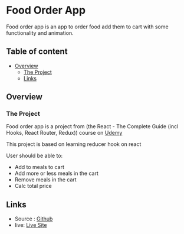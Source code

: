 # Food Order App

Food order app is an app to order food add them to cart with some functionality and animation.

## Table of content

- [Overview](#overview)
    - [The Project](#the-project)
    - [Links](#links)
## Overview

### The Project

Food order app is a project from (the React - The Complete Guide (incl Hooks, React Router, Redux)) course on [Udemy](https://www.udemy.com/course/react-the-complete-guide-incl-redux)

This project is based on learning reducer hook on react

User should be able to:

- Add to meals to cart
- Add more or less meals in the cart
- Remove meals in the cart
- Calc total price

## Links

- Source : [Github](https://github.com/RedouaneAjgagal/food-order-app)
- live: [Live Site](https://willowy-horse-3a751a.netlify.app/)
